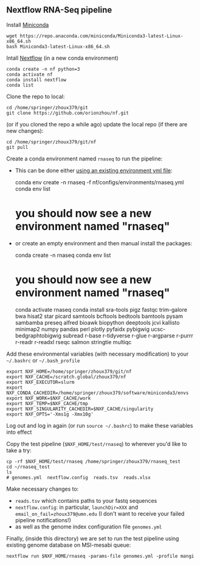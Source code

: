 ## Nextflow RNA-Seq pipeline

Install [Miniconda](https://docs.conda.io/en/latest/miniconda.html)

    wget https://repo.anaconda.com/miniconda/Miniconda3-latest-Linux-x86_64.sh
    bash Miniconda3-latest-Linux-x86_64.sh

Intall [Nextflow](https://github.com/nextflow-io/nextflow) (in a new conda environment)

    conda create -n nf python=3
    conda activate nf
    conda install nextflow
    conda list

Clone the repo to local:

    cd /home/springer/zhoux379/git
    git clone https://github.com/orionzhou/nf.git

(or if you cloned the repo a while ago) update the local repo (if there are new changes):

    cd /home/springer/zhoux379/git/nf
    git pull

Create a conda environment named `rnaseq` to run the pipeline:
- This can be done either [using an existing environment yml file](https://docs.conda.io/projects/conda/en/latest/user-guide/tasks/manage-environments.html#creating-an-environment-from-an-environment-yml-file):

    conda env create -n rnaseq -f nf/configs/environments/rnaseq.yml
    conda env list
    # you should now see a new environment named "rnaseq"

- or create an empty environment and then manual install the packages:

    conda create -n rnaseq
    conda env list
    # you should now see a new environment named "rnaseq"
    conda activate rnaseq
    conda install sra-tools pigz fastqc trim-galore bwa hisat2 star picard samtools bcftools bedtools bamtools pysam sambamba preseq alfred bioawk biopython deeptools jcvi kallisto minimap2 numpy pandas perl plotly pyfaidx pybigwig ucsc-bedgraphtobigwig subread r-base r-tidyverse r-glue r-argparse r-purrr r-readr r-readxl rseqc salmon stringtie multiqc

Add these environmental variables (with necessary modification) to your `~/.bashrc` or `~/.bash_profile`

    export NXF_HOME=/home/springer/zhoux379/git/nf
    export NXF_CACHE=/scratch.global/zhoux379/nf
    export NXF_EXECUTOR=slurm
    export NXF_CONDA_CACHEDIR=/home/springer/zhoux379/software/miniconda3/envs
    export NXF_WORK=$NXF_CACHE/work
    export NXF_TEMP=$NXF_CACHE/tmp
    export NXF_SINGULARITY_CACHEDIR=$NXF_CACHE/singularity
    export NXF_OPTS='-Xms1g -Xmx10g'

Log out and log in again (or run `source ~/.bashrc`) to make these variables into effect

Copy the test pipeline (`$NXF_HOME/test/rnaseq`) to wherever you'd like to take a try:

    cp -rf $NXF_HOME/test/rnaseq /home/springer/zhoux379/rnaseq_test
    cd ~/rnaseq_test
    ls
    # genomes.yml  nextflow.config  reads.tsv  reads.xlsx

Make necessary changes to:
- `reads.tsv` which contains paths to your fastq sequences
- `nextflow.config`: in particular, `launchDir=XXX` and `email_on_fail=zhoux379@umn.edu` (I don't want to receive your failed pipeline notifications!)
- as well as the genome index configuration file `genomes.yml`

Finally, (inside this directory) we are set to run the test pipeline using existing genome database on MSI-mesabi queue:

    nextflow run $NXF_HOME/rnaseq -params-file genomes.yml -profile mangi
